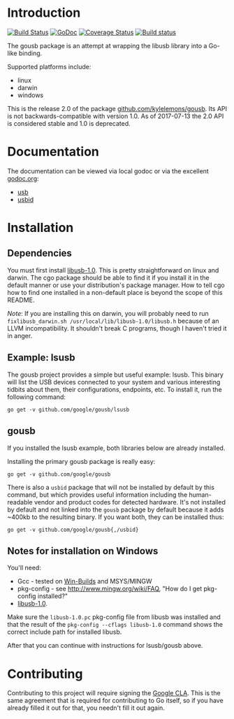 Introduction
============

[![Build Status][ciimg]][ci]
[![GoDoc][docimg]][doc]
[![Coverage Status][coverimg]][cover]
[![Build status][appveimg]][appveyor]


The gousb package is an attempt at wrapping the libusb library into a Go-like binding.

Supported platforms include:

- linux
- darwin
- windows

This is the release 2.0 of the package [github.com/kylelemons/gousb](https://github.com/kylelemons/gousb).
Its API is not backwards-compatible with version 1.0.
As of 2017-07-13 the 2.0 API is considered stable and 1.0 is deprecated.

[coverimg]: https://coveralls.io/repos/github/google/gousb/badge.svg
[cover]:    https://coveralls.io/github/google/gousb
[ciimg]:    https://travis-ci.org/google/gousb.svg
[ci]:       https://travis-ci.org/google/gousb
[docimg]:   https://godoc.org/github.com/google/gousb?status.svg
[doc]:      https://godoc.org/github.com/google/gousb
[appveimg]: https://ci.appveyor.com/api/projects/status/661qp7x33o3wqe4o?svg=true
[appveyor]: https://ci.appveyor.com/project/zagrodzki/gousb

Documentation
=============
The documentation can be viewed via local godoc or via the excellent [godoc.org](http://godoc.org/):

- [usb](http://godoc.org/github.com/google/gousb)
- [usbid](http://godoc.org/pkg/github.com/google/gousb/usbid)

Installation
============

Dependencies
------------
You must first install [libusb-1.0](http://libusb.org/wiki/libusb-1.0).  This is pretty straightforward on linux and darwin.  The cgo package should be able to find it if you install it in the default manner or use your distribution's package manager.  How to tell cgo how to find one installed in a non-default place is beyond the scope of this README.

*Note*: If you are installing this on darwin, you will probably need to run `fixlibusb_darwin.sh /usr/local/lib/libusb-1.0/libusb.h` because of an LLVM incompatibility.  It shouldn't break C programs, though I haven't tried it in anger.

Example: lsusb
--------------
The gousb project provides a simple but useful example: lsusb.  This binary will list the USB devices connected to your system and various interesting tidbits about them, their configurations, endpoints, etc.  To install it, run the following command:

    go get -v github.com/google/gousb/lsusb

gousb
-----
If you installed the lsusb example, both libraries below are already installed.

Installing the primary gousb package is really easy:

    go get -v github.com/google/gousb

There is also a `usbid` package that will not be installed by default by this command, but which provides useful information including the human-readable vendor and product codes for detected hardware.  It's not installed by default and not linked into the `gousb` package by default because it adds ~400kb to the resulting binary.  If you want both, they can be installed thus:

    go get -v github.com/google/gousb{,/usbid}

Notes for installation on Windows
---------------------------------

You'll need:

- Gcc - tested on [Win-Builds](http://win-builds.org/) and MSYS/MINGW
- pkg-config - see http://www.mingw.org/wiki/FAQ, "How do I get pkg-config installed?"
- [libusb-1.0](http://sourceforge.net/projects/libusb/files/libusb-1.0/).

Make sure the `libusb-1.0.pc` pkg-config file from libusb was installed
and that the result of the `pkg-config --cflags libusb-1.0` command shows the
correct include path for installed libusb.

After that you can continue with instructions for lsusb/gousb above.

Contributing
============
Contributing to this project will require signing the [Google CLA][cla].
This is the same agreement that is required for contributing to Go itself, so if you have
already filled it out for that, you needn't fill it out again.

[cla]: https://cla.developers.google.com/

